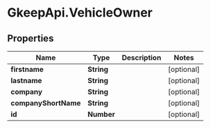 # GkeepApi.VehicleOwner

## Properties
Name | Type | Description | Notes
------------ | ------------- | ------------- | -------------
**firstname** | **String** |  | [optional] 
**lastname** | **String** |  | [optional] 
**company** | **String** |  | [optional] 
**companyShortName** | **String** |  | [optional] 
**id** | **Number** |  | [optional] 
